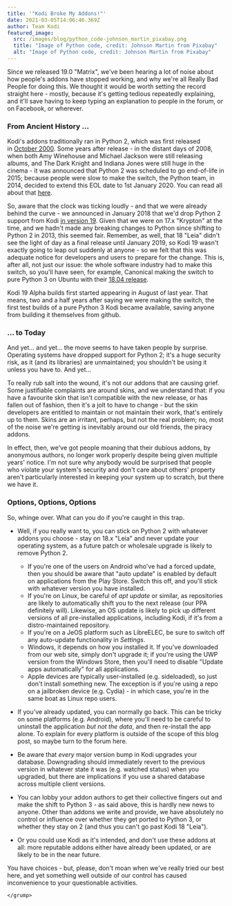 ```yaml
---
title: '"Kodi Broke My Addons!"'
date: 2021-03-05T14:06:46.369Z
author: Team Kodi
featured_image:
  src: /images/blog/python_code-johnson_martin_pixabay.png
  title: "Image of Python code, credit: Johnson Martin from Pixabay"
  alt: "Image of Python code, credit: Johnson Martin from Pixabay"
---
```

Since we released 19.0 "Matrix", we've been hearing a lot of noise about how people's addons have stopped working, and why we're all Really Bad People for doing this. We thought it would be worth setting the record straight here - mostly, because it's getting tedious repeatedly explaining, and it'll save having to keep typing an explanation to people in the forum, or on Facebook, or wherever.

### From Ancient History ...

Kodi's addons traditionally ran in Python 2, which was first released in [October 2000](https://web.archive.org/web/20091214142515/http://www.amk.ca/python/2.0). Some years after release - in the distant days of 2008, when both Amy Winehouse and Michael Jackson were still releasing albums, and The Dark Knight and Indiana Jones were still huge in the cinema - it was announced that Python 2 was scheduled to go end-of-life in 2015; because people were slow to make the switch, the Python team, in 2014, decided to extend this EOL date to 1st January 2020. You can read all about that [here](https://www.python.org/doc/sunset-python-2/).

So, aware that the clock was ticking loudly - and that we were already behind the curve - we announced in January 2018 that we'd drop Python 2 support from Kodi [in version 19](https://kodi.tv/article/attention-addon-developers-migration-python-3). Given that we were on 17.x "Krypton" at the time, and we hadn't made any breaking changes to Python since shifting to Python 2 in 2013, this seemed fair. Remember, as well, that 18 "Leia" didn't see the light of day as a final release until January 2019, so Kodi 19 wasn't exactly going to leap out suddenly at anyone - so we felt that this was adequate notice for developers and users to prepare for the change. This is, after all, not just our issue: the whole software industry had to make this switch, so you'll have seen, for example, Canonical making the switch to pure Python 3 on Ubuntu with their [18.04 release](https://wiki.ubuntu.com/Python).

Kodi 19 Alpha builds first started appearing in August of last year. That means, two and a half years after saying we were making the switch, the first test builds of a pure Python 3 Kodi became available, saving anyone from building it themselves from github.

### ... to Today

And yet... and yet... the move seems to have taken people by surprise. Operating systems have dropped support for Python 2; it's a huge security risk, as it (and its libraries) are unmaintained; you shouldn't be using it unless you have to. And yet...

To really rub salt into the wound, it's not our addons that are causing grief. Some justifiable complaints are around skins, and we understand that: if you have a favourite skin that isn't compatible with the new release, or has fallen out of fashion, then it's a jolt to have to change - but the skin developers are entitled to maintain or not maintain their work, that's entirely up to them. Skins are an irritant, perhaps, but not the real problem; no, most of the noise we're getting is inevitably around our old friends, the piracy addons.

In effect, then, we've got people moaning that their dubious addons, by anonymous authors, no longer work properly despite being given multiple years' notice. I'm not sure why anybody would be surprised that people who violate your system's security and don't care about others' property aren't particularly interested in keeping your system up to scratch, but there we have it.

### Options, Options, Options

So, whinge over. What can you do if you're caught in this trap.

* Well, if you really want to, you can stick on Python 2 with whatever addons you choose - stay on 18.x "Leia" and never update your operating system, as a future patch or wholesale upgrade is likely to remove Python 2.

  * If you're one of the users on Android who've had a forced update, then you should be aware that "auto update" is enabled by default on applications from the Play Store. Switch this off, and you'll stick with whatever version you have installed.
  * If you're on Linux, be careful of *apt update* or similar, as repositories are likely to automatically shift you to the next release (our PPA definitely will). Likewise, an OS update is likely to pick up different versions of all pre-installed applications, including Kodi, if it's from a distro-maintained repository.
  * If you're on a JeOS platform such as LibreELEC, be sure to switch off any auto-update functionality in *Settings*.
  * Windows, it depends on how you installed it. If you've downloaded from our web site, simply don't upgrade it; if you're using the UWP version from the Windows Store, then you'll need to disable "Update apps automatically" for all applications.
  * Apple devices are typically user-installed (e.g. sideloaded), so just don't install something new. The exception is if you're using a repo on a jailbroken device (e.g. Cydia) - in which case, you're in the same boat as Linux repo users.
* If you've already updated, you can normally go back. This can be tricky on some platforms (e.g. Android), where you'll need to be careful to uninstall the application *but not the data*, and then re-install the app alone. To explain for every platform is outside of the scope of this blog post, so maybe turn to the forum here.
* Be aware that *every* major version bump in Kodi upgrades your database. Downgrading should immediately revert to the previous version in whatever state it was (e.g. watched status) when you upgraded, but there are implications if you use a shared database across multiple client versions.
* You can lobby your addon authors to get their collective fingers out and make the shift to Python 3 - as said above, this is hardly new news to anyone. Other than addons we write and provide, we have absolutely no control or influence over whether they get ported to Python 3, or whether they stay on 2 (and thus you can't go past Kodi 18 "Leia").
* Or you could use Kodi as it's intended, and don't use these addons at all: more reputable addons either have already been updated, or are likely to be in the near future.

You have choices - but, please, don't moan when we've really tried our best here, and yet something well outside of our control has caused inconvenience to your questionable activities. 

`</grump>`